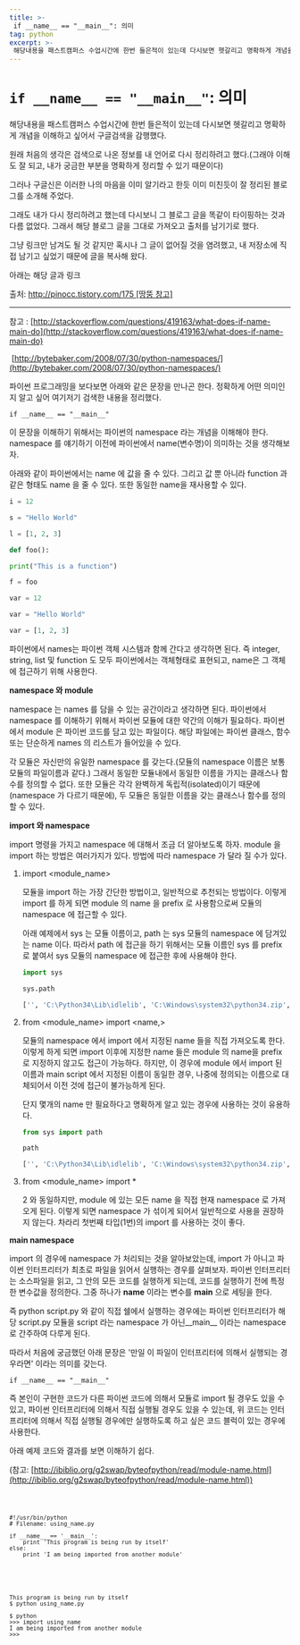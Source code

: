 ```yaml
---
title: >-
 if __name__ == "__main__": 의미
tag: python
excerpt: >-
 해당내용을 패스트캠퍼스 수업시간에 한번 들은적이 있는데 다시보면 헷갈리고 명확하게 개념을 이해하고 싶어서 구글검색을 감행했다.
---
```



# `if __name__ == "__main__"`: 의미

해당내용을 패스트캠퍼스 수업시간에 한번 들은적이 있는데 다시보면 헷갈리고 명확하게 개념을 이해하고 싶어서 구글검색을 감행했다.

원래 처음의 생각은 검색으로 나온 정보를 내 언어로 다시 정리하려고 했다.(그래야 이해도 잘 되고, 내가 궁금한 부분을 명확하게 정리할 수 있기 때문이다)

그러나 구글신은 이러한 나의 마음을 이미 알기라고 한듯 이미 미친듯이 잘 정리된 블로그를 소개해 주었다.

그래도 내가 다시 정리하려고 했는데 다시보니 그 블로그 글을 똑같이 타이핑하는 것과 다름 없었다. 그래서 해당 블로그 글을 그대로 가져오고 출처를 남기기로 했다.

그냥 링크만 남겨도 될 것 같지만 혹시나 그 글이 없어질 것을 염려했고, 내 저장소에 직접 남기고 싶었기 때문에 글을 복사해 왔다.

아래는 해당 글과 링크

출처: [http://pinocc.tistory.com/175 [땅뚱 창고]](http://pinocc.tistory.com/175)

------

참고 : [http://stackoverflow.com/questions/419163/what-does-if-name-main-do](http://stackoverflow.com/questions/419163/what-does-if-name-main-do)

​         [http://bytebaker.com/2008/07/30/python-namespaces/](http://bytebaker.com/2008/07/30/python-namespaces/)

파이썬 프로그래밍을 보다보면 아래와 같은 문장을 만나곤 한다. 정확하게 어떤 의미인지 알고 싶어 여기저기 검색한 내용을 정리했다.

`if __name__ == "__main__"`

이 문장을 이해하기 위해서는 파이썬의 namespace 라는 개념을 이해해야 한다. namespace 를 얘기하기 이전에 파이썬에서 name(변수명)이 의미하는 것을 생각해보자.

아래와 같이 파이썬에서는 name 에 값을 줄 수 있다. 그리고 값 뿐 아니라 function 과 같은 형태도 name 을 줄 수 있다. 또한 동일한 name을 재사용할 수 있다.

```python
i = 12

s = "Hello World"

l = [1, 2, 3]

def foo():

print("This is a function")

f = foo

var = 12

var = "Hello World"

var = [1, 2, 3]
```

파이썬에서 names는 파이썬 객체 시스템과 함께 간다고 생각하면 된다. 즉 integer, string, list 및 function 도 모두 파이썬에서는 객체형태로 표현되고, name은 그 객체에 접근하기 위해 사용한다.

**namespace 와 module**

namespace 는 names 를 담을 수 있는 공간이라고 생각하면 된다. 파이썬에서 namespace 를 이해하기 위해서 파이썬 모듈에 대한 약간의 이해가 필요하다. 파이썬에서 module 은 파이썬 코드를 담고 있는 파일이다. 해당 파일에는 파이썬 클래스, 함수 또는 단순하게 names 의 리스트가 들어있을 수 있다.

각 모듈은 자신만의 유일한 namespace 를 갖는다.(모듈의 namespace 이름은 보통 모듈의 파일이름과 같다.) 그래서 동일한 모듈내에서 동일한 이름을 가지는 클래스나 함수를 정의할 수 없다. 또한 모듈은 각각 완벽하게 독립적(isolated)이기 때문에(namespace 가 다르기 때문에), 두 모듈은 동일한 이름을 갖는 클래스나 함수를 정의할 수 있다.

**import 와 namespace**

import 명령을 가지고 namespace 에 대해서 조금 더 알아보도록 하자. module 을 import 하는 방법은 여러가지가 있다. 방법에 따라 namespace 가 달라 질 수가 있다.

1. import <module_name>

   모듈을 import 하는 가장 간단한 방법이고, 일반적으로 추천되는 방법이다. 이렇게 import 를 하게 되면 module 의 name 을 prefix 로 사용함으로써 모듈의 namespace 에 접근할 수 있다.

   아래 예제에서 sys 는 모듈 이름이고, path 는 sys 모듈의 namespace 에 담겨있는 name 이다. 따라서 path 에 접근을 하기 위해서는 모듈 이름인 sys 를 prefix 로 붙여서 sys 모듈의 namespace 에 접근한 후에 사용해야 한다.

   ```python
   import sys

   sys.path

   ['', 'C:\Python34\Lib\idlelib', 'C:\Windows\system32\python34.zip', 'C:\Python34\DLLs', 'C:\Python34\lib', 'C:\Python34', 'C:\Python34\lib\site-packages']
   ```

2. from <module_name> import <name,>

   모듈의 namespace 에서 import 에서 지정된 name 들을 직접 가져오도록 한다. 이렇게 하게 되면 import 이후에 지정한 name 들은 module 의 name을 prefix 로 지정하지 않고도 접근이 가능하다. 하지만, 이 경우에 module 에서 import 된 이름과 main script 에서 지정된 이름이 동일한 경우, 나중에 정의되는 이름으로 대체되어서 이전 것에 접근이 불가능하게 된다.

   단지 몇개의 name 만 필요하다고 명확하게 알고 있는 경우에 사용하는 것이 유용하다.

   ```python
   from sys import path

   path

   ['', 'C:\Python34\Lib\idlelib', 'C:\Windows\system32\python34.zip', 'C:\Python34\DLLs', 'C:\Python34\lib', 'C:\Python34', 'C:\Python34\lib\site-packages']
   ```

3. from <module_name> import *

   2 와 동일하지만, module 에 있는 모든 name 을 직접 현재 namespace 로 가져오게 된다. 이렇게 되면 namespace 가 섞이게 되어서 일반적으로 사용을 권장하지 않는다. 차라리 첫번째 타입(1번)의 import 를 사용하는 것이 좋다.

**__main__ namespace**

import 의 경우에 namespace 가 처리되는 것을 알아보았는데, import 가 아니고 파이썬 인터프리터가 최초로 파일을 읽어서 실행하는 경우를 살펴보자. 파이썬 인터프리터는 소스파일을 읽고, 그 안의 모든 코드를 실행하게 되는데, 코드를 실행하기 전에 특정한 변수값을 정의한다. 그중 하나가 __name__ 이라는 변수를 __main__ 으로 세팅을 한다.

즉 python script.py 와 같이 직접 쉘에서 실행하는 경우에는 파이썬 인터프리터가 해당 script.py 모듈을 script 라는 namespace 가 아닌__main__ 이라는 namespace 로 간주하여 다루게 된다.

따라서 처음에 궁금했던 아래 문장은 '만일 이 파일이 인터프리터에 의해서 실행되는 경우라면' 이라는 의미를 갖는다.

`if __name__ == "__main__"`

즉 본인이 구현한 코드가 다른 파이썬 코드에 의해서 모듈로 import 될 경우도 있을 수 있고, 파이썬 인터프리터에 의해서 직접 실행될 경우도 있을 수 있는데, 위 코드는 인터프리터에 의해서 직접 실행될 경우에만 실행하도록 하고 싶은 코드 블럭이 있는 경우에 사용한다.

아래 예제 코드와 결과를 보면 이해하기 쉽다.

(참고: [http://ibiblio.org/g2swap/byteofpython/read/module-name.html](http://ibiblio.org/g2swap/byteofpython/read/module-name.html))

<code>

```
#!/usr/bin/python
# Filename: using_name.py

if __name__ == '__main__':
	print 'This program is being run by itself'
else:
	print 'I am being imported from another module'
```

<output>

```
This program is being run by itself
$ python using_name.py

$ python
>>> import using_name
I am being imported from another module
>>>

```
